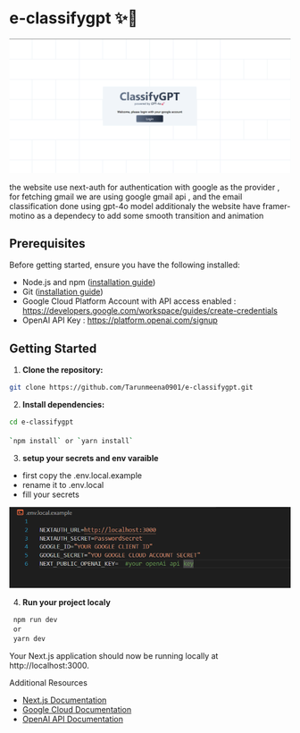 # e-classifygpt ✨🚀

![alt text](./public/image-1.png)

the website use next-auth for authentication with google as the provider , for fetching gmail we are using google gmail api , and the email classification done using gpt-4o model additionaly the website have framer-motino as a dependecy to add some smooth transition and animation 

## Prerequisites

Before getting started, ensure you have the following installed:

- Node.js and npm ([installation guide](https://nodejs.org/))
- Git ([installation guide](https://git-scm.com/))
- Google Cloud Platform Account with API access enabled : https://developers.google.com/workspace/guides/create-credentials
- OpenAI API Key : https://platform.openai.com/signup

## Getting Started

1. **Clone the repository:**

```bash
git clone https://github.com/Tarunmeena0901/e-classifygpt.git
```

2. **Install dependencies:**

```bash
cd e-classifygpt  

`npm install` or `yarn install`
```

3. **setup your secrets and env varaible**
- first copy the .env.local.example
- rename it to .env.local
- fill your secrets

![alt text](./public/image.png)

4. **Run your project localy**
```bash
 npm run dev
 or 
 yarn dev 
```
Your Next.js application should now be running locally at http://localhost:3000.

Additional Resources
- [Next.js Documentation](https://nextjs.org/docs)
- [Google Cloud Documentation](https://cloud.google.com/api-keys/docs/overview)
- [OpenAI API Documentation](https://beta.openai.com/docs/)

